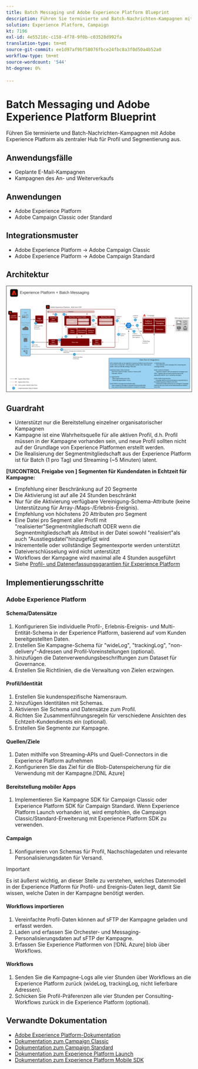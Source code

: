 ```yaml
---
title: Batch Messaging und Adobe Experience Platform Blueprint
description: Führen Sie terminierte und Batch-Nachrichten-Kampagnen mit Adobe Experience Platform als zentraler Hub für Profil und Segmentierung aus.
solution: Experience Platform, Campaign
kt: 7196
exl-id: 4e55218c-c158-4f78-9f0b-c03528d992fa
translation-type: tm+mt
source-git-commit: ee1d97af9bf58076fbce24fbc8a3f0d50a4b52a0
workflow-type: tm+mt
source-wordcount: '544'
ht-degree: 0%

---
```


# Batch Messaging und Adobe Experience Platform Blueprint

Führen Sie terminierte und Batch-Nachrichten-Kampagnen mit Adobe Experience Platform als zentraler Hub für Profil und Segmentierung aus.

## Anwendungsfälle

* Geplante E-Mail-Kampagnen
* Kampagnen des An- und Weiterverkaufs

## Anwendungen

* Adobe Experience Platform
* Adobe Campaign Classic oder Standard

## Integrationsmuster

* Adobe Experience Platform → Adobe Campaign Classic
* Adobe Experience Platform → Adobe Campaign Standard

## Architektur

<img src="assets/aepbatch.svg" alt="Referenzarchitektur für Batch Messaging und Adobe Experience Platform" style="border:1px solid #4a4a4a" />

## Guardraht

* Unterstützt nur die Bereitstellung einzelner organisatorischer Kampagnen
* Kampagne ist eine Wahrheitsquelle für alle aktiven Profil, d.h. Profil müssen in der Kampagne vorhanden sein, und neue Profil sollten nicht auf der Grundlage von Experience Platformen erstellt werden.
* Die Realisierung der Segmentmitgliedschaft aus der Experience Platform ist für Batch (1 pro Tag) und Streaming (~5 Minuten) latent.

**[!UICONTROL Freigabe von ] Segmenten für Kundendaten in Echtzeit für Kampagne:**

* Empfehlung einer Beschränkung auf 20 Segmente
* Die Aktivierung ist auf alle 24 Stunden beschränkt
* Nur für die Aktivierung verfügbare Vereinigung-Schema-Attribute (keine Unterstützung für Array-/Maps-/Erlebnis-Ereignis).
* Empfehlung von höchstens 20 Attributen pro Segment
* Eine Datei pro Segment aller Profil mit &quot;realisierter&quot;Segmentmitgliedschaft ODER wenn die Segmentmitgliedschaft als Attribut in der Datei sowohl &quot;realisiert&quot;als auch &quot;Ausstiegsdatei&quot;hinzugefügt wird
* Inkrementelle oder vollständige Segmentexporte werden unterstützt
* Dateiverschlüsselung wird nicht unterstützt
* Workflows der Kampagne wird maximal alle 4 Stunden ausgeführt
* Siehe [Profil- und Datenerfassungsgarantien für Experience Platform](https://experienceleague.adobe.com/docs/experience-platform/profile/guardrails.html)

## Implementierungsschritte

### Adobe Experience Platform

#### Schema/Datensätze

1. Konfigurieren Sie individuelle Profil-, Erlebnis-Ereignis- und Multi-Entität-Schema in der Experience Platform, basierend auf vom Kunden bereitgestellten Daten.
1. Erstellen Sie Kampagne-Schema für &quot;wideLog&quot;, &quot;trackingLog&quot;, &quot;non-delivery&quot;-Adressen und Profil-Voreinstellungen (optional).
1. hinzufügen die Datenverwendungsbeschriftungen zum Dataset für Governance.
1. Erstellen Sie Richtlinien, die die Verwaltung von Zielen erzwingen.

#### Profil/Identität

1. Erstellen Sie kundenspezifische Namensraum.
1. hinzufügen Identitäten mit Schemas.
1. Aktivieren Sie Schema und Datensätze zum Profil.
1. Richten Sie Zusammenführungsregeln für verschiedene Ansichten des Echtzeit-Kundendiensts ein (optional).
1. Erstellen Sie Segmente zur Kampagne.

#### Quellen/Ziele

1. Daten mithilfe von Streaming-APIs und Quell-Connectors in die Experience Platform aufnehmen
1. Konfigurieren Sie das Ziel für die Blob-Datenspeicherung für die Verwendung mit der Kampagne.[!DNL Azure]

#### Bereitstellung mobiler Apps

1. Implementieren Sie Kampagne SDK für Campaign Classic oder Experience Platform SDK für Campaign Standard. Wenn Experience Platform Launch vorhanden ist, wird empfohlen, die Campaign Classic/Standard-Erweiterung mit Experience Platform SDK zu verwenden.

#### Campaign

1. Konfigurieren von Schemas für Profil, Nachschlagedaten und relevante Personalisierungsdaten für Versand.

>[!IMPORTANT]
>
>Es ist äußerst wichtig, an dieser Stelle zu verstehen, welches Datenmodell in der Experience Platform für Profil- und Ereignis-Daten liegt, damit Sie wissen, welche Daten in der Kampagne benötigt werden.

#### Workflows importieren

1. Vereinfachte Profil-Daten können auf sFTP der Kampagne geladen und erfasst werden.
1. Laden und erfassen Sie Orchester- und Messaging-Personalisierungsdaten auf sFTP der Kampagne.
1. Erfassen Sie Experience Platformen von [!DNL Azure] blob über Workflows.

#### Workflows

1. Senden Sie die Kampagne-Logs alle vier Stunden über Workflows an die Experience Platform zurück (wideLog, trackingLog, nicht lieferbare Adressen).
1. Schicken Sie Profil-Präferenzen alle vier Stunden per Consulting-Workflows zurück in die Experience Platform (optional).


## Verwandte Dokumentation

* [Adobe Experience Platform-Dokumentation](https://experienceleague.adobe.com/docs/experience-platform.html?lang=en)
* [Dokumentation zum Campaign Classic](https://experienceleague.adobe.com/docs/campaign-classic.html?lang=en)
* [Dokumentation zum Campaign Standard](https://experienceleague.adobe.com/docs/campaign-standard.html?lang=en)
* [Dokumentation zum Experience Platform Launch](https://experienceleague.adobe.com/docs/launch.html?lang=en)
* [Dokumentation zum Experience Platform Mobile SDK](https://experienceleague.adobe.com/docs/mobile.html?lang=en)
